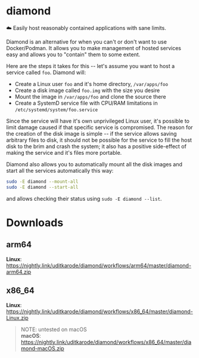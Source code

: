 # diamond
☁️ Easily host reasonably contained applications with sane limits.
  
Diamond is an alternative for when you can't or don't want to use Docker/Podman. It allows you to make management of hosted services easy and allows you to "contain" them to some extent.
  
Here are the steps it takes for this -- let's assume you want to host a service called `foo`.
Diamond will:
* Create a Linux user `foo` and it's home directory, `/var/apps/foo`
* Create a disk image called `foo.img` with the size you desire
* Mount the image in `/var/apps/foo` and clone the source there
* Create a SystemD service file with CPU/RAM limitations in `/etc/systemd/system/foo.service`
  
Since the service will have it's own unprivileged Linux user, it's possible to limit damage caused if that specific service is compromised. The reason for the creation of the disk image is simple -- if the service allows saving arbitrary files to disk, it should not be possible for the service to fill the host disk to the brim and crash the system; it also has a positive side-effect of making the service and it's files more portable.
  
Diamond also allows you to automatically mount all the disk images and start all the services automatically this way:
```bash
sudo -E diamond --mount-all
sudo -E diamond --start-all
```
  
and allows checking their status using `sudo -E diamond --list`.

# Downloads  
## arm64
**Linux**: https://nightly.link/uditkarode/diamond/workflows/arm64/master/diamond-arm64.zip  

## x86_64
**Linux**: https://nightly.link/uditkarode/diamond/workflows/x86_64/master/diamond-Linux.zip  

> NOTE: untested on macOS  
**macOS**: https://nightly.link/uditkarode/diamond/workflows/x86_64/master/diamond-macOS.zip

